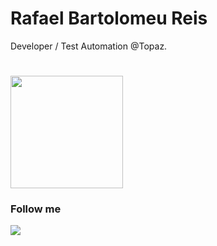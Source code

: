 # Rafael Bartolomeu Reis

Developer / Test Automation @Topaz.

#
<div>
  <img height="180em" src="https://github-readme-stats.vercel.app/api/top-langs/?username=RafaelBartKings&layout=compact&langs_count=7&theme=dracula"/>
</div>

### Follow me
<div>
  <a href="https://www.linkedin.com/in/rafaelbreis/" target="_blank"><img src="https://img.shields.io/badge/-LinkedIn-%230077B5?style=for-the-badge&logo=linkedin&logoColor=white" target="_blank"></a>
</div> 
